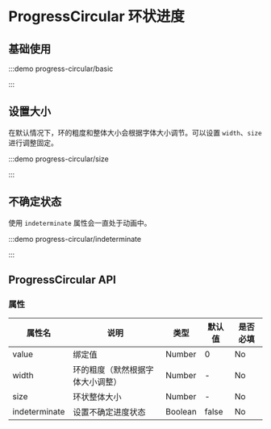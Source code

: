# ProgressCircular 环状进度

## 基础使用

:::demo progress-circular/basic

:::

## 设置大小

在默认情况下，环的粗度和整体大小会根据字体大小调节。可以设置 `width`、`size` 进行调整固定。

:::demo progress-circular/size

:::


## 不确定状态

使用 `indeterminate` 属性会一直处于动画中。

:::demo progress-circular/indeterminate

:::

## ProgressCircular API

### 属性

| 属性名        | 说明                             | 类型    | 默认值 | 是否必填 |
| ------------- | -------------------------------- | ------- | ------ | -------- |
| value         | 绑定值                           | Number  | 0      | No       |
| width         | 环的粗度（默然根据字体大小调整） | Number  | -      | No       |
| size          | 环状整体大小                     | Number  | -      | No       |
| indeterminate | 设置不确定进度状态               | Boolean | false  | No       |
